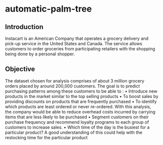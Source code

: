 # automatic-palm-tree

## Introduction
Instacart is an American Company that operates a grocery delivery and pick-up service in the United States and Canada. The service allows customers to order groceries from participating retailers with the shopping being done by a personal shopper.

## Objective

The dataset chosen for analysis comprises of about 3 million grocery orders placed by around 200,000 customers. The goal is to predict purchasing patterns among these customers to be able to :
•	Introduce new products in the market similar to the top selling products
•	To boost sales by providing discounts on products that are frequently purchased
•	To identify which products are least ordered or never re-ordered. With this analysis, the company would be able to reduce overhead costs incurred by carrying items that are less likely to be purchased
•	Segment customers on their purchase frequency and recommend loyalty programs to each group of customers to increase sales.
•	Which time of the day is the busiest for a particular product? A good understanding of this could help with the restocking time for the particular product

